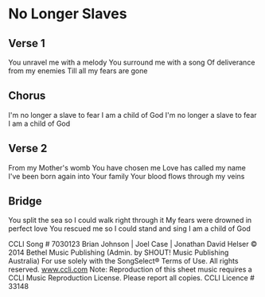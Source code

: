 # No Longer Slaves


## Verse 1
You unravel me with a melody
You surround me with a song
Of deliverance from my enemies
Till all my fears are gone


## Chorus
I'm no longer a slave to fear
I am a child of God
I'm no longer a slave to fear
I am a child of God


## Verse 2
From my Mother's womb
You have chosen me
Love has called my name
I've been born again into Your family
Your blood flows through my veins


## Bridge
You split the sea so I could walk right through it
My fears were drowned in perfect love
You rescued me so I could stand and sing
I am a child of God

CCLI Song # 7030123
Brian Johnson | Joel Case | Jonathan David Helser
© 2014 Bethel Music Publishing (Admin. by SHOUT! Music Publishing Australia)
For use solely with the SongSelect® Terms of Use. All rights reserved. www.ccli.com
Note: Reproduction of this sheet music requires a CCLI Music Reproduction License.  Please report all copies.
CCLI Licence # 33148

